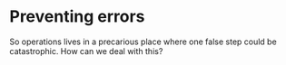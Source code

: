 Preventing errors
=================

<aside class="notes">

So operations lives in a precarious place where one false step could be
catastrophic. How can we deal with this?

</aside>

